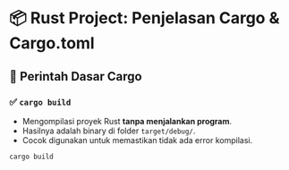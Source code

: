 # 📦 Rust Project: Penjelasan Cargo & Cargo.toml

## 🔧 Perintah Dasar Cargo

### ✅ `cargo build`
- Mengompilasi proyek Rust **tanpa menjalankan program**.
- Hasilnya adalah binary di folder `target/debug/`.
- Cocok digunakan untuk memastikan tidak ada error kompilasi.

```bash
cargo build